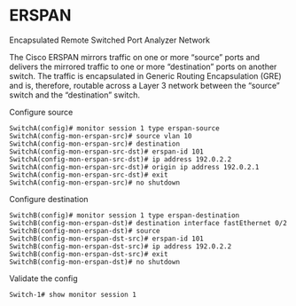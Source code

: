 # ERSPAN

Encapsulated Remote Switched Port Analyzer Network

The Cisco ERSPAN mirrors traffic on one or more “source” ports and delivers the mirrored traffic to one or more “destination” ports on another switch. The traffic is encapsulated in Generic Routing Encapsulation (GRE) and is, therefore, routable across a Layer 3 network between the “source” switch and the “destination” switch.

Configure source
```
SwitchA(config)# monitor session 1 type erspan-source
SwitchA(config-mon-erspan-src)# source vlan 10
SwitchA(config-mon-erspan-src)# destination
SwitchA(config-mon-erspan-src-dst)# erspan-id 101
SwitchA(config-mon-erspan-src-dst)# ip address 192.0.2.2
SwitchA(config-mon-erspan-src-dst)# origin ip address 192.0.2.1
SwitchA(config-mon-erspan-src-dst)# exit
SwitchA(config-mon-erspan-src)# no shutdown
```
Configure destination
```
SwitchB(config)# monitor session 1 type erspan-destination
SwitchB(config-mon-erspan-dst)# destination interface fastEthernet 0/2
SwitchB(config-mon-erspan-dst)# source
SwitchB(config-mon-erspan-dst-src)# erspan-id 101
SwitchB(config-mon-erspan-dst-src)# ip address 192.0.2.2
SwitchB(config-mon-erspan-dst-src)# exit
SwitchB(config-mon-erspan-dst)# no shutdown
```
Validate the config
```
Switch-1# show monitor session 1
```
